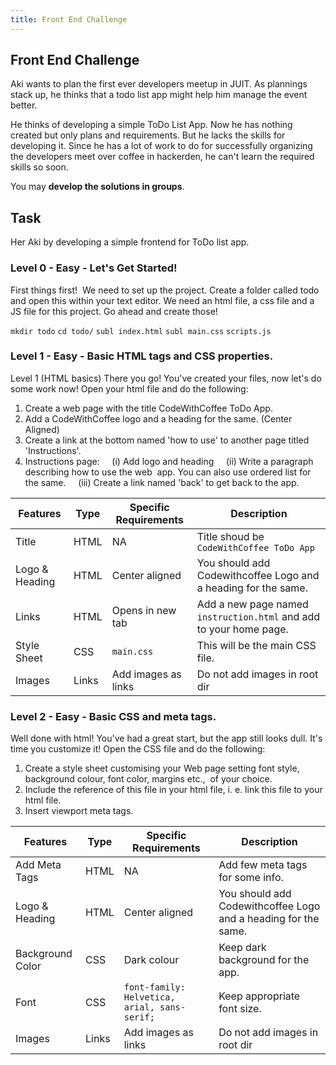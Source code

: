 ```yaml
---
title: Front End Challenge
---
```


## Front End Challenge

Aki wants to plan the first ever developers meetup in JUIT. As plannings stack up, he thinks that a todo list app might help him manage the event better. 

He thinks of developing a simple ToDo List App. Now he has nothing created but only plans and requirements. But he lacks the skills for developing it. Since he has a lot of work to do for successfully organizing the developers meet over coffee in hackerden, he can't learn the required skills so soon.


You may **develop the solutions in groups**.

## Task 
Her Aki by developing a simple frontend for ToDo list app.


### Level 0 - Easy - Let's Get Started!

First things first!  We need to set up the project. Create a folder called todo and open this within your text editor. We need an html file, a css file and a JS file for this project. Go ahead and create those!

`mkdir todo`
`cd todo/`
`subl index.html`
`subl main.css`
`scripts.js`

### Level 1 - Easy - Basic HTML tags and CSS properties.

Level 1 (HTML basics)
There you go! You've created your files, now let's do some work now! 
Open your html file and do the following:
1) Create a web page with the title CodeWithCoffee ToDo App. 
2) Add a CodeWithCoffee logo and a heading for the same. (Center Aligned) 
3) Create a link at the bottom named 'how to use' to another page titled 'Instructions'. 
4) Instructions page: 
    (i) Add logo and heading
    (ii) Write a paragraph describing how to use the web  app. You can also use ordered list for the same. 
    (iii) Create a link named 'back' to get back to the app. 
    

Features | Type | Specific Requirements | Description
--------------|------|-----------------| -------------
Title     | HTML  | NA | Title shoud be `CodeWithCoffee ToDo App`  
Logo & Heading | HTML | Center aligned | You should add Codewithcoffee Logo and a heading for the same.
Links | HTML | Opens in new tab | Add a new page named `instruction.html` and add to your home page.
Style Sheet | CSS | `main.css` | This will be the main CSS file.
Images | Links | Add images as links | Do not add images in root dir

### Level 2 - Easy - Basic CSS and meta tags.

Well done with html! You've had a great start, but the app still looks dull. It's time you customize it! 
Open the CSS file and do the following:

1)  Create a style sheet customising your Web page setting font style, background colour, font color, margins etc.,  of your choice.
2) Include the reference of this file in your html file, i. e. link this file to your html file. 
3) Insert viewport meta tags.

Features | Type | Specific Requirements | Description
--------------|------|-----------------| -------------
Add Meta Tags     | HTML  | NA | Add few meta tags for some info.
Logo & Heading | HTML | Center aligned | You should add Codewithcoffee Logo and a heading for the same.
Background Color | CSS | Dark colour | Keep dark background for the app.
Font | CSS | `font-family: Helvetica, arial, sans-serif;` | Keep appropriate font size.
Images | Links | Add images as links | Do not add images in root dir

